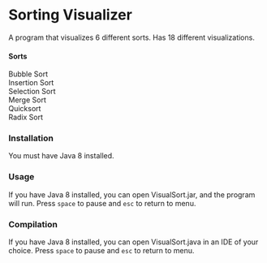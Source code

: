 # Sorting Visualizer
A program that visualizes 6 different sorts. Has 18 different visualizations.
#### Sorts
Bubble Sort\
Insertion Sort\
Selection Sort\
Merge Sort\
Quicksort\
Radix Sort
### Installation
You must have Java 8 installed.
### Usage
If you have Java 8 installed, you can open VisualSort.jar, and the program will run.
Press `space` to pause and `esc` to return to menu.
### Compilation
If you have Java 8 installed, you can open VisualSort.java in an IDE of your choice.
Press `space` to pause and `esc` to return to menu.
